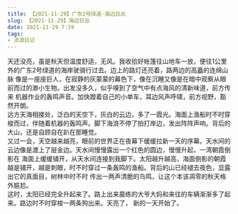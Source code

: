 ```yaml
---
title: 【2021-11-29】广东2号绿道-海边日出
slug: 【2021-11-29】海边日出
date: 2021-11-29 7:19
tags:
- 流浪日记
---
```

天还没亮，虽是秋天但温度舒适，无风。我收拾好帐篷往山地车一放，便往1公里外的广东2号绿道的海岸驶骑行过去。边上的路灯还亮着，路两边的高矗的连绵山脉
像是一座座巨人，在寂静的灰蒙蒙的幕色下，像在沉睡又像是在暗中观察从眼前而过的渺小生物。出发没多久，似乎嗅到了空气中有点海风的清新味道，前方传来
机器作业的轰鸣声音。加快蹬着自己的小单车，耳边风声呼啸，前方视野，豁然开朗。  
远方天海相接处，泛白的天空下，灰白的云边，多了一霞光。海面上渔船时不时穿梭而过，伴随着机器的轰鸣声。脚下海浪不停了拍打岸边，发出阵阵声响。背后的
大山，还是自顾自在趴在那睡觉。  
又过一会，天空越来越亮，眼前的世界正在夜幕下缓缓拉新一天的序幕。天水间的云边像是渡上了层金边。天水间慢慢露出一个红色的圆边，慢慢升起，一湾朝霞倒影在
海面上缓缓铺开，从天水间连接到我脚下。太阳越升越高，海面倒影的朝霞越是铺开，越是刺眼，时不时穿过一条轰鸣的渔船。背后的山已经褪去夜色，显露出它的真面目，树林中时不时
传出一两声清脆的鸟鸣，让这个本该凋零的秋天格外尴尬。  
这时，太阳已经完全升起来了。路上出来晨练的大爷大妈和来往的车辆渐渐多了起来。路边时不时穿梭一两条狗出来。天亮了， 新的一天开始了。
